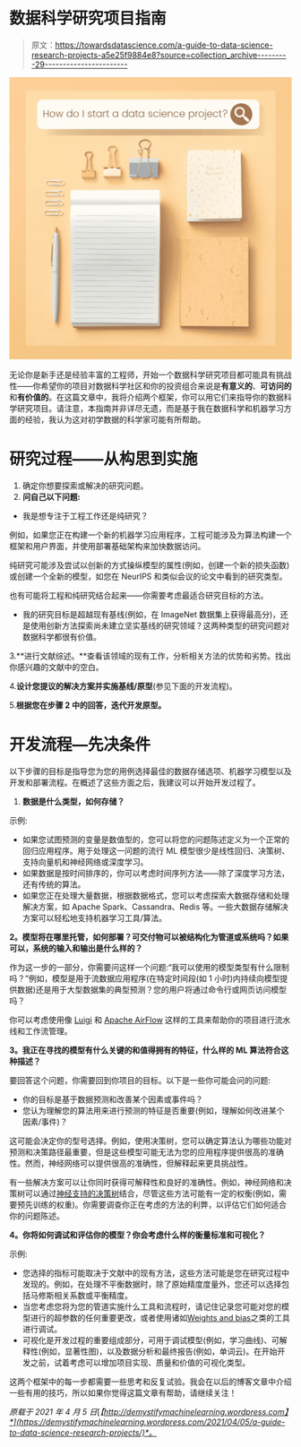 # 数据科学研究项目指南

> 原文：<https://towardsdatascience.com/a-guide-to-data-science-research-projects-a5e25f9884e8?source=collection_archive---------29----------------------->

![](img/d0ea003c896e1e8e31e375e252a12556.png)

无论你是新手还是经验丰富的工程师，开始一个数据科学研究项目都可能具有挑战性——你希望你的项目对数据科学社区和你的投资组合来说是**有意义的**、**可访问的**和**有价值的**。在这篇文章中，我将介绍两个框架，你可以用它们来指导你的数据科学研究项目。请注意，本指南并非详尽无遗，而是基于我在数据科学和机器学习方面的经验，我认为这对初学数据的科学家可能有所帮助。

# 研究过程——从构思到实施

1.  确定你想要探索或解决的研究问题。
2.  **问自己以下问题:**

*   我是想专注于工程工作还是纯研究？

例如，如果您正在构建一个新的机器学习应用程序，工程可能涉及为算法构建一个框架和用户界面，并使用部署基础架构来加快数据访问。

纯研究可能涉及尝试以创新的方式操纵模型的属性(例如，创建一个新的损失函数)或创建一个全新的模型，如您在 NeurIPS 和类似会议的论文中看到的研究类型。

也有可能将工程和纯研究结合起来——你需要考虑最适合研究目标的方法。

*   我的研究目标是超越现有基线(例如，在 ImageNet 数据集上获得最高分)，还是使用创新方法探索尚未建立坚实基线的研究领域？这两种类型的研究问题对数据科学都很有价值。

3.**进行文献综述。**查看该领域的现有工作，分析相关方法的优势和劣势。找出你感兴趣的文献中的空白。

4.**设计您提议的解决方案并实施基线/原型**(参见下面的开发流程)。

5.**根据您在步骤 2 中的回答，迭代开发原型。**

# 开发流程—先决条件

以下步骤的目标是指导您为您的用例选择最佳的数据存储选项、机器学习模型以及开发和部署流程。在概述了这些方面之后，我建议可以开始开发过程了。

1.  **数据是什么类型，如何存储？**

示例:

*   如果您试图预测的变量是数值型的，您可以将您的问题陈述定义为一个正常的回归应用程序。用于处理这一问题的流行 ML 模型很少是线性回归、决策树、支持向量机和神经网络或深度学习。
*   如果数据是按时间排序的，你可以考虑时间序列方法——除了深度学习方法，还有传统的算法。
*   如果您正在处理大量数据，根据数据格式，您可以考虑探索大数据存储和处理解决方案，如 Apache Spark、Cassandra、Redis 等。一些大数据存储解决方案可以轻松地支持机器学习工具/算法。

**2。模型将在哪里托管，如何部署？可交付物可以被结构化为管道或系统吗？如果可以，系统的输入和输出是什么样的？**

作为这一步的一部分，你需要问这样一个问题:“我可以使用的模型类型有什么限制吗？”例如，模型是用于流数据应用程序(在特定时间段(如 1 小时)内持续向模型提供数据)还是用于大型数据集的典型预测？您的用户将通过命令行或网页访问模型吗？

你可以考虑使用像 [Luigi](https://github.com/spotify/luigi) 和 [Apache AirFlow](https://airflow.apache.org) 这样的工具来帮助你的项目进行流水线和工作流管理。

**3。我正在寻找的模型有什么关键的和值得拥有的特征，什么样的 ML 算法符合这种描述？**

要回答这个问题，你需要回到你项目的目标。以下是一些你可能会问的问题:

*   你的目标是基于数据预测和改善某个因素或事件吗？
*   您认为理解您的算法用来进行预测的特征是否重要(例如，理解如何改进某个因素/事件)？

这可能会决定你的型号选择。例如，使用决策树，您可以确定算法认为哪些功能对预测和决策路径最重要，但是这些模型可能无法为您的应用程序提供很高的准确性。然而，神经网络可以提供很高的准确性，但解释起来更具挑战性。

有一些解决方案可以让你同时获得可解释性和良好的准确性。例如，神经网络和决策树可以通过[神经支持的决策树](https://github.com/alvinwan/neural-backed-decision-trees)结合，尽管这些方法可能有一定的权衡(例如，需要预先训练的权重)。你需要调查你正在考虑的方法的利弊，以评估它们如何适合你的问题陈述。

**4。你将如何调试和评估你的模型？你会考虑什么样的衡量标准和可视化？**

示例:

*   您选择的指标可能取决于文献中的现有方法，这些方法可能是您在研究过程中发现的。例如，在处理不平衡数据时，除了原始精度度量外，您还可以选择包括马修斯相关系数或平衡精度。
*   当您考虑您将为您的管道实施什么工具和流程时，请记住记录您可能对您的模型进行的超参数的任何重要更改，或者使用诸如[Weights and bias](https://wandb.ai/site)之类的工具进行调试。
*   可视化是开发过程的重要组成部分，可用于调试模型(例如，学习曲线)、可解释性(例如，显著性图)，以及数据分析和最终报告(例如，单词云)。在开始开发之前，试着考虑可以增加项目实现、质量和价值的可视化类型。

这两个框架中的每一步都需要一些思考和反复试验。我会在以后的博客文章中介绍一些有用的技巧，所以如果你觉得这篇文章有帮助，请继续关注！

*原载于 2021 年 4 月 5 日*[*【http://demystifymachinelearning.wordpress.com】*](https://demystifymachinelearning.wordpress.com/2021/04/05/a-guide-to-data-science-research-projects/)*。*